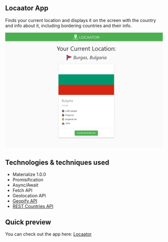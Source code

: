 ## Locaator App
Finds your current location and displays it on the screen with the country and info about it, including bordering countries and their info.

![image](./img/app-preview.PNG)

## Technologies & techniques used
* Materialize 1.0.0
* Promisification
* Async/Await
* Fetch API
* Geolocation API
* [Geopify API](https://www.geoapify.com/ "Geopify API")
* [REST Countries API](https://restcountries.com/ "REST Countries API")

## Quick preview
You can check out the app here:
<a href="https://locaator.netlify.app" target="_blank">Locaator</a>
